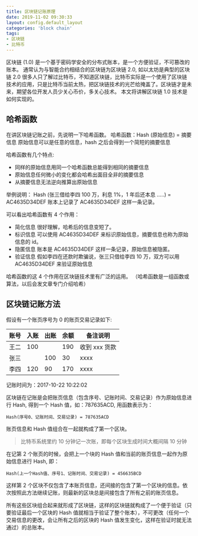 ```yaml
---
title: 区块链记账原理
date: 2019-11-02 09:30:33
layout: config.default_layout
categories: 'block chain'
tags:
- 区块链
- 比特币
---
```


区块链 (1.0) 是一个基于密码学安全的分布式账本，是一个方便验证，不可篡改的账本。
通常认为与智能合约相结合的区块链为区块链 2.0, 如以太坊是典型的区块链 2.0
很多人只了解过比特币，不知道区块链，比特币实际是一个使用了区块链技术的应用，只是比特币当前太热，把区块链技术的光芒给掩盖了。区块链才是未来，期望各位开发人员少关心币价，多关心技术。
本文将讲解区块链 1.0 技术是如何实现的。



## 哈希函数

在讲区块链记账之前，先说明一下哈希函数。
哈希函数：Hash (原始信息) = 摘要信息
原始信息可以是任意的信息，hash 之后会得到一个简短的摘要信息

哈希函数有几个特点:

- 同样的原始信息用同一个哈希函数总能得到相同的摘要信息
- 原始信息任何微小的变化都会哈希出面目全非的摘要信息
- 从摘要信息无法逆向推算出原始信息

举例说明：
Hash (张三借给李四 100 万，利息 1%，1 年后还本息 …..) = AC4635D34DEF
账本上记录了 AC4635D34DEF 这样一条记录。

可以看出哈希函数有 4 个作用：

- 简化信息
  很好理解，哈希后的信息变短了。
- 标识信息
  可以使用 AC4635D34DEF 来标识原始信息，摘要信息也称为原始信息的 id。
- 隐匿信息
  账本是 AC4635D34DEF 这样一条记录，原始信息被隐匿。
- 验证信息
  假如李四在还款时欺骗说，张三只借给李四 10 万，双方可以用 AC4635D34DEF 来验证原始信息

哈希函数的这 4 个作用在区块链技术里有广泛的运用。
（哈希函数是一组函数或算法，以后会发文章专门介绍哈希）

## 区块链记账方法

假设有一个账页序号为 0 的账页交易记录如下:

| 账号 | 入账 | 出账 | 余额 | 备注说明      |
| ---- | ---- | ---- | ---- | ------------- |
| 王二 | 100  |      | 190  | 收到 xxx 货款 |
| 张三 |      | 100  | 30   | xxxx          |
| 李四 | 120  | 90   | 170  | xxxx          |

记账时间为：2017-10-22 10:22:02

区块链在记账是会把账页信息（包含序号、记账时间、交易记录）作为原始信息进行 Hash, 得到一个 Hash 值，如：787635ACD, 用函数表示为：

```
Hash(序号0、记账时间、交易记录) = 787635ACD
```



账页信息和 Hash 值组合在一起就构成了第一个区块。

> 比特币系统里约 10 分钟记一次账，即每个区块生成时间大概间隔 10 分钟

在记第 2 个账页的时候，会把上一个块的 Hash 值和当前的账页信息一起作为原始信息进行 Hash, 即：

```
Hash(上一个Hash值、序号1、记账时间、交易记录) = 456635BCD
```

这样第 2 个区块不仅包含了本账页信息，还间接的包含了第一个区块的信息。依次按照此方法继续记账，则最新的区块总是间接包含了所有之前的账页信息。

所有这些区块组合起来就形成了区块链，这样的区块链就构成了一个便于验证（只要验证最后一个区块的 Hash 值就相当于验证了整个账本），不可更改（任何一个交易信息的更改，会让所有之后的区块的 Hash 值发生变化，这样在验证时就无法通过）的总账本。